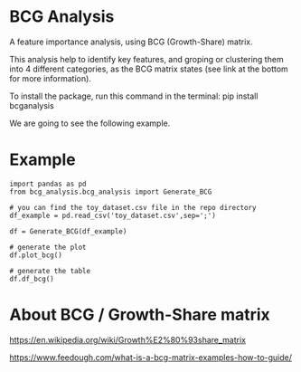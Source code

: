 # BCG Analysis

A feature importance analysis, using BCG (Growth-Share) matrix.

This analysis help to identify key features, and groping or clustering them into 4 different categories, as the BCG matrix states (see link at the bottom for more information).

To install the package, run this command in the terminal: pip install bcganalysis

We are going to see the following example.

# Example
```
import pandas as pd
from bcg_analysis.bcg_analysis import Generate_BCG

# you can find the toy_dataset.csv file in the repo directory
df_example = pd.read_csv('toy_dataset.csv',sep=';')

df = Generate_BCG(df_example)

# generate the plot
df.plot_bcg()

# generate the table 
df.df_bcg()
```

# About BCG / Growth-Share matrix

https://en.wikipedia.org/wiki/Growth%E2%80%93share_matrix

https://www.feedough.com/what-is-a-bcg-matrix-examples-how-to-guide/

